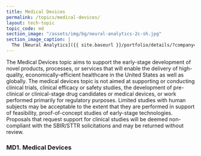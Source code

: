 ```yaml
---
title: Medical Devices
permalink: /topics/medical-devices/
layout: tech-topic
topic_code: md
section_image: "/assets/img/bg/neural-analytics-2c-sh.jpg"
section_image_caption: |
  The [Neural Analytics]({{ site.baseurl }}/portfolio/details/?company=neural-analytics#neural-analytics) Lucid™ M1 transcranial Doppler Ultrasound System is indicated as an adjunct to the standard clinical practices for measuring and displaying cerebral blood flow velocity within the major conducting arteries and veins of the head and neck. Additionally, the Lucid™ M1 System measures the occurrence of transient emboli signals within the blood stream.
---
```


The Medical Devices topic aims to support the early-stage development of novel products, processes, or services that will enable the delivery of high-quality, economically-efficient healthcare in the United States as well as globally. The medical devices topic is not aimed at supporting or conducting clinical trials, clinical efficacy or safety studies, the development of pre-clinical or clinical-stage drug candidates or medical devices, or work performed primarily for regulatory purposes. Limited studies with human subjects may be acceptable to the extent that they are performed in support of feasibility, proof-of-concept studies of early-stage technologies. Proposals that request support for clinical studies will be deemed non-compliant with the SBIR/STTR solicitations and may be returned without review.


### MD1.   Medical Devices
